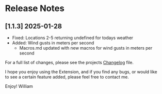 <!--
### Added
### Changed
### Deprecated
### Removed
### Fixed
### Security
### Updated
-->
# Release Notes

<!-- ## [v-inc] ${YEAR4}-${MONTHNUMBER}-${DATE} -->

## [1.1.3] 2025-01-28
- Fixed: Locations 2-5 returning undefined for todays weather
- Added: Wind gusts in meters per second
  - Macros.md updated with new macros for wind gusts in meters per second

For a full list of changes, please see the projects [Changelog](CHANGELOG.md) file.

I hope you enjoy using the Extension, and if you find any bugs, or would like to see a certain feature added, please feel free to contact me.

Enjoy! William
